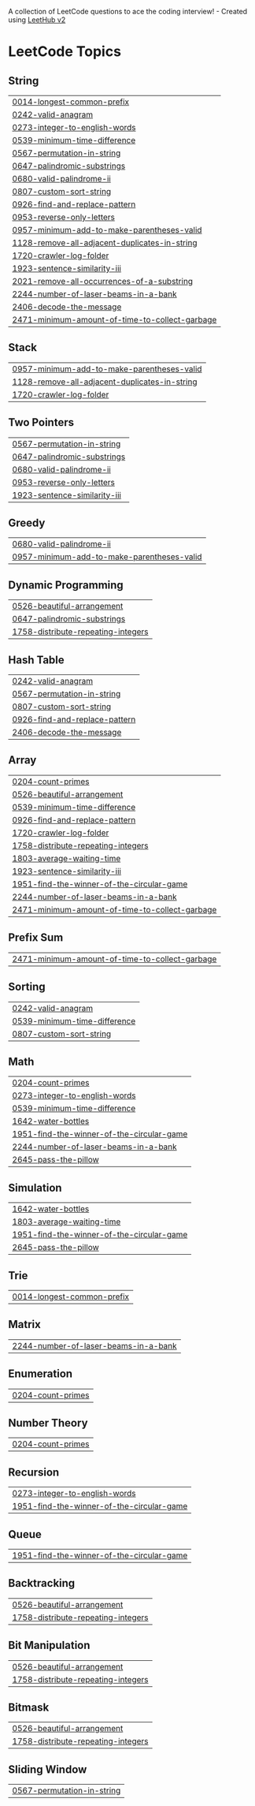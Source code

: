 A collection of LeetCode questions to ace the coding interview! - Created using [LeetHub v2](https://github.com/arunbhardwaj/LeetHub-2.0)
<!---LeetCode Topics Start-->
# LeetCode Topics
## String
|  |
| ------- |
| [0014-longest-common-prefix](https://github.com/Aditya-Sharma-5/LEETCODE/tree/master/0014-longest-common-prefix) |
| [0242-valid-anagram](https://github.com/Aditya-Sharma-5/LEETCODE/tree/master/0242-valid-anagram) |
| [0273-integer-to-english-words](https://github.com/Aditya-Sharma-5/LEETCODE/tree/master/0273-integer-to-english-words) |
| [0539-minimum-time-difference](https://github.com/Aditya-Sharma-5/LEETCODE/tree/master/0539-minimum-time-difference) |
| [0567-permutation-in-string](https://github.com/Aditya-Sharma-5/LEETCODE/tree/master/0567-permutation-in-string) |
| [0647-palindromic-substrings](https://github.com/Aditya-Sharma-5/LEETCODE/tree/master/0647-palindromic-substrings) |
| [0680-valid-palindrome-ii](https://github.com/Aditya-Sharma-5/LEETCODE/tree/master/0680-valid-palindrome-ii) |
| [0807-custom-sort-string](https://github.com/Aditya-Sharma-5/LEETCODE/tree/master/0807-custom-sort-string) |
| [0926-find-and-replace-pattern](https://github.com/Aditya-Sharma-5/LEETCODE/tree/master/0926-find-and-replace-pattern) |
| [0953-reverse-only-letters](https://github.com/Aditya-Sharma-5/LEETCODE/tree/master/0953-reverse-only-letters) |
| [0957-minimum-add-to-make-parentheses-valid](https://github.com/Aditya-Sharma-5/LEETCODE/tree/master/0957-minimum-add-to-make-parentheses-valid) |
| [1128-remove-all-adjacent-duplicates-in-string](https://github.com/Aditya-Sharma-5/LEETCODE/tree/master/1128-remove-all-adjacent-duplicates-in-string) |
| [1720-crawler-log-folder](https://github.com/Aditya-Sharma-5/LEETCODE/tree/master/1720-crawler-log-folder) |
| [1923-sentence-similarity-iii](https://github.com/Aditya-Sharma-5/LEETCODE/tree/master/1923-sentence-similarity-iii) |
| [2021-remove-all-occurrences-of-a-substring](https://github.com/Aditya-Sharma-5/LEETCODE/tree/master/2021-remove-all-occurrences-of-a-substring) |
| [2244-number-of-laser-beams-in-a-bank](https://github.com/Aditya-Sharma-5/LEETCODE/tree/master/2244-number-of-laser-beams-in-a-bank) |
| [2406-decode-the-message](https://github.com/Aditya-Sharma-5/LEETCODE/tree/master/2406-decode-the-message) |
| [2471-minimum-amount-of-time-to-collect-garbage](https://github.com/Aditya-Sharma-5/LEETCODE/tree/master/2471-minimum-amount-of-time-to-collect-garbage) |
## Stack
|  |
| ------- |
| [0957-minimum-add-to-make-parentheses-valid](https://github.com/Aditya-Sharma-5/LEETCODE/tree/master/0957-minimum-add-to-make-parentheses-valid) |
| [1128-remove-all-adjacent-duplicates-in-string](https://github.com/Aditya-Sharma-5/LEETCODE/tree/master/1128-remove-all-adjacent-duplicates-in-string) |
| [1720-crawler-log-folder](https://github.com/Aditya-Sharma-5/LEETCODE/tree/master/1720-crawler-log-folder) |
## Two Pointers
|  |
| ------- |
| [0567-permutation-in-string](https://github.com/Aditya-Sharma-5/LEETCODE/tree/master/0567-permutation-in-string) |
| [0647-palindromic-substrings](https://github.com/Aditya-Sharma-5/LEETCODE/tree/master/0647-palindromic-substrings) |
| [0680-valid-palindrome-ii](https://github.com/Aditya-Sharma-5/LEETCODE/tree/master/0680-valid-palindrome-ii) |
| [0953-reverse-only-letters](https://github.com/Aditya-Sharma-5/LEETCODE/tree/master/0953-reverse-only-letters) |
| [1923-sentence-similarity-iii](https://github.com/Aditya-Sharma-5/LEETCODE/tree/master/1923-sentence-similarity-iii) |
## Greedy
|  |
| ------- |
| [0680-valid-palindrome-ii](https://github.com/Aditya-Sharma-5/LEETCODE/tree/master/0680-valid-palindrome-ii) |
| [0957-minimum-add-to-make-parentheses-valid](https://github.com/Aditya-Sharma-5/LEETCODE/tree/master/0957-minimum-add-to-make-parentheses-valid) |
## Dynamic Programming
|  |
| ------- |
| [0526-beautiful-arrangement](https://github.com/Aditya-Sharma-5/LEETCODE/tree/master/0526-beautiful-arrangement) |
| [0647-palindromic-substrings](https://github.com/Aditya-Sharma-5/LEETCODE/tree/master/0647-palindromic-substrings) |
| [1758-distribute-repeating-integers](https://github.com/Aditya-Sharma-5/LEETCODE/tree/master/1758-distribute-repeating-integers) |
## Hash Table
|  |
| ------- |
| [0242-valid-anagram](https://github.com/Aditya-Sharma-5/LEETCODE/tree/master/0242-valid-anagram) |
| [0567-permutation-in-string](https://github.com/Aditya-Sharma-5/LEETCODE/tree/master/0567-permutation-in-string) |
| [0807-custom-sort-string](https://github.com/Aditya-Sharma-5/LEETCODE/tree/master/0807-custom-sort-string) |
| [0926-find-and-replace-pattern](https://github.com/Aditya-Sharma-5/LEETCODE/tree/master/0926-find-and-replace-pattern) |
| [2406-decode-the-message](https://github.com/Aditya-Sharma-5/LEETCODE/tree/master/2406-decode-the-message) |
## Array
|  |
| ------- |
| [0204-count-primes](https://github.com/Aditya-Sharma-5/LEETCODE/tree/master/0204-count-primes) |
| [0526-beautiful-arrangement](https://github.com/Aditya-Sharma-5/LEETCODE/tree/master/0526-beautiful-arrangement) |
| [0539-minimum-time-difference](https://github.com/Aditya-Sharma-5/LEETCODE/tree/master/0539-minimum-time-difference) |
| [0926-find-and-replace-pattern](https://github.com/Aditya-Sharma-5/LEETCODE/tree/master/0926-find-and-replace-pattern) |
| [1720-crawler-log-folder](https://github.com/Aditya-Sharma-5/LEETCODE/tree/master/1720-crawler-log-folder) |
| [1758-distribute-repeating-integers](https://github.com/Aditya-Sharma-5/LEETCODE/tree/master/1758-distribute-repeating-integers) |
| [1803-average-waiting-time](https://github.com/Aditya-Sharma-5/LEETCODE/tree/master/1803-average-waiting-time) |
| [1923-sentence-similarity-iii](https://github.com/Aditya-Sharma-5/LEETCODE/tree/master/1923-sentence-similarity-iii) |
| [1951-find-the-winner-of-the-circular-game](https://github.com/Aditya-Sharma-5/LEETCODE/tree/master/1951-find-the-winner-of-the-circular-game) |
| [2244-number-of-laser-beams-in-a-bank](https://github.com/Aditya-Sharma-5/LEETCODE/tree/master/2244-number-of-laser-beams-in-a-bank) |
| [2471-minimum-amount-of-time-to-collect-garbage](https://github.com/Aditya-Sharma-5/LEETCODE/tree/master/2471-minimum-amount-of-time-to-collect-garbage) |
## Prefix Sum
|  |
| ------- |
| [2471-minimum-amount-of-time-to-collect-garbage](https://github.com/Aditya-Sharma-5/LEETCODE/tree/master/2471-minimum-amount-of-time-to-collect-garbage) |
## Sorting
|  |
| ------- |
| [0242-valid-anagram](https://github.com/Aditya-Sharma-5/LEETCODE/tree/master/0242-valid-anagram) |
| [0539-minimum-time-difference](https://github.com/Aditya-Sharma-5/LEETCODE/tree/master/0539-minimum-time-difference) |
| [0807-custom-sort-string](https://github.com/Aditya-Sharma-5/LEETCODE/tree/master/0807-custom-sort-string) |
## Math
|  |
| ------- |
| [0204-count-primes](https://github.com/Aditya-Sharma-5/LEETCODE/tree/master/0204-count-primes) |
| [0273-integer-to-english-words](https://github.com/Aditya-Sharma-5/LEETCODE/tree/master/0273-integer-to-english-words) |
| [0539-minimum-time-difference](https://github.com/Aditya-Sharma-5/LEETCODE/tree/master/0539-minimum-time-difference) |
| [1642-water-bottles](https://github.com/Aditya-Sharma-5/LEETCODE/tree/master/1642-water-bottles) |
| [1951-find-the-winner-of-the-circular-game](https://github.com/Aditya-Sharma-5/LEETCODE/tree/master/1951-find-the-winner-of-the-circular-game) |
| [2244-number-of-laser-beams-in-a-bank](https://github.com/Aditya-Sharma-5/LEETCODE/tree/master/2244-number-of-laser-beams-in-a-bank) |
| [2645-pass-the-pillow](https://github.com/Aditya-Sharma-5/LEETCODE/tree/master/2645-pass-the-pillow) |
## Simulation
|  |
| ------- |
| [1642-water-bottles](https://github.com/Aditya-Sharma-5/LEETCODE/tree/master/1642-water-bottles) |
| [1803-average-waiting-time](https://github.com/Aditya-Sharma-5/LEETCODE/tree/master/1803-average-waiting-time) |
| [1951-find-the-winner-of-the-circular-game](https://github.com/Aditya-Sharma-5/LEETCODE/tree/master/1951-find-the-winner-of-the-circular-game) |
| [2645-pass-the-pillow](https://github.com/Aditya-Sharma-5/LEETCODE/tree/master/2645-pass-the-pillow) |
## Trie
|  |
| ------- |
| [0014-longest-common-prefix](https://github.com/Aditya-Sharma-5/LEETCODE/tree/master/0014-longest-common-prefix) |
## Matrix
|  |
| ------- |
| [2244-number-of-laser-beams-in-a-bank](https://github.com/Aditya-Sharma-5/LEETCODE/tree/master/2244-number-of-laser-beams-in-a-bank) |
## Enumeration
|  |
| ------- |
| [0204-count-primes](https://github.com/Aditya-Sharma-5/LEETCODE/tree/master/0204-count-primes) |
## Number Theory
|  |
| ------- |
| [0204-count-primes](https://github.com/Aditya-Sharma-5/LEETCODE/tree/master/0204-count-primes) |
## Recursion
|  |
| ------- |
| [0273-integer-to-english-words](https://github.com/Aditya-Sharma-5/LEETCODE/tree/master/0273-integer-to-english-words) |
| [1951-find-the-winner-of-the-circular-game](https://github.com/Aditya-Sharma-5/LEETCODE/tree/master/1951-find-the-winner-of-the-circular-game) |
## Queue
|  |
| ------- |
| [1951-find-the-winner-of-the-circular-game](https://github.com/Aditya-Sharma-5/LEETCODE/tree/master/1951-find-the-winner-of-the-circular-game) |
## Backtracking
|  |
| ------- |
| [0526-beautiful-arrangement](https://github.com/Aditya-Sharma-5/LEETCODE/tree/master/0526-beautiful-arrangement) |
| [1758-distribute-repeating-integers](https://github.com/Aditya-Sharma-5/LEETCODE/tree/master/1758-distribute-repeating-integers) |
## Bit Manipulation
|  |
| ------- |
| [0526-beautiful-arrangement](https://github.com/Aditya-Sharma-5/LEETCODE/tree/master/0526-beautiful-arrangement) |
| [1758-distribute-repeating-integers](https://github.com/Aditya-Sharma-5/LEETCODE/tree/master/1758-distribute-repeating-integers) |
## Bitmask
|  |
| ------- |
| [0526-beautiful-arrangement](https://github.com/Aditya-Sharma-5/LEETCODE/tree/master/0526-beautiful-arrangement) |
| [1758-distribute-repeating-integers](https://github.com/Aditya-Sharma-5/LEETCODE/tree/master/1758-distribute-repeating-integers) |
## Sliding Window
|  |
| ------- |
| [0567-permutation-in-string](https://github.com/Aditya-Sharma-5/LEETCODE/tree/master/0567-permutation-in-string) |
<!---LeetCode Topics End-->